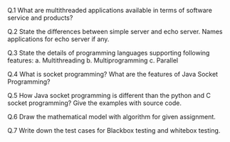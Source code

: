 Q.1  What are multithreaded applications available in terms of software service and products?

Q.2  State the differences between simple server and echo server. Names applications for echo server if any.

Q.3  State the details of programming languages supporting following features:
      a. Multithreading
      b. Multiprogramming
      c. Parallel

Q.4  What is socket programming? What are the features of Java Socket Programming?

Q.5  How Java socket programming is different than the python and C socket programming? Give the examples with source code.

Q.6  Draw the mathematical model with algorithm for given assignment.

Q.7  Write down the test cases for Blackbox testing and whitebox testing.
